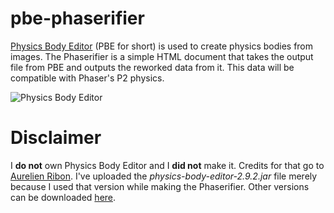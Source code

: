 # pbe-phaserifier
<a href="https://code.google.com/archive/p/box2d-editor/">Physics Body Editor</a> (PBE for short) is used to create physics bodies from images. The Phaserifier is a simple HTML document that takes the output file from PBE and outputs the reworked data from it. This data will be compatible with Phaser's P2 physics.

![Physics Body Editor](http://www.aurelienribon.com/blog/wp-content/uploads/2012/04/pbe-02.jpg)

# Disclaimer
I **do not** own Physics Body Editor and I **did not** make it. Credits for that go to <a href="http://www.aurelienribon.com/blog/">Aurelien Ribon</a>. I've uploaded the _physics-body-editor-2.9.2.jar_ file merely because I used that version while making the Phaserifier. Other versions can be downloaded <a href="https://code.google.com/archive/p/box2d-editor/downloads">here</a>.
